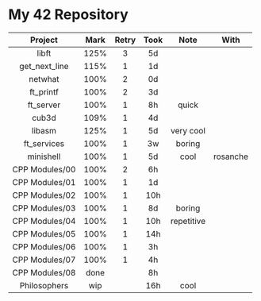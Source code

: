 # My 42 Repository

|     Project    | Mark | Retry | Took |    Note    |   With   |
|:--------------:|:----:|:-----:|:----:|:----------:|:--------:|
|      libft     | 125% |   3   |  5d  |            |          |
|  get_next_line | 115% |   1   |  1d  |            |          |
|     netwhat    | 100% |   2   |  0d  |            |          |
|    ft_printf   | 100% |   2   |  3d  |            |          |
|    ft_server   | 100% |   1   |  8h  |    quick   |          |
|      cub3d     | 109% |   1   |  4d  |            |          |
|     libasm     | 125% |   1   |  5d  |  very cool |          |
|   ft_services  | 100% |   1   |  3w  |   boring   |          |
|    minishell   | 100% |   1   |  5d  |    cool    | rosanche |
| CPP Modules/00 | 100% |   2   |  6h  |            |          |
| CPP Modules/01 | 100% |   1   |  1d  |            |          |
| CPP Modules/02 | 100% |   1   | 10h  |            |          |
| CPP Modules/03 | 100% |   1   |  8d  |   boring   |          |
| CPP Modules/04 | 100% |   1   | 10h  | repetitive |          |
| CPP Modules/05 | 100% |   1   | 14h  |            |          |
| CPP Modules/06 | 100% |   1   |  3h  |            |          |
| CPP Modules/07 | 100% |   1   |  4h  |            |          |
| CPP Modules/08 | done |       |  8h  |            |          |
|  Philosophers  |  wip |       | 16h  |    cool    |          |
